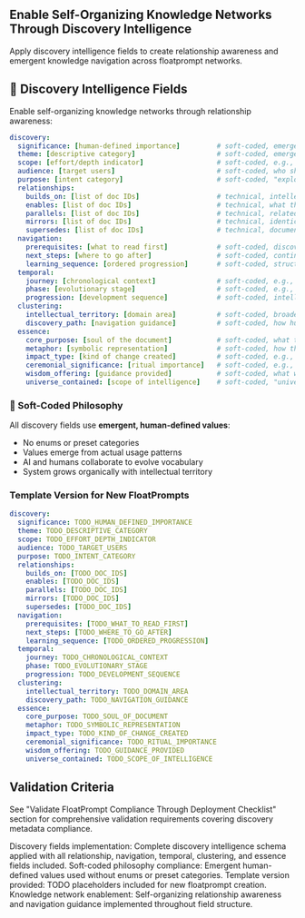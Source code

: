 <!-- discovery.md -->
## Enable Self-Organizing Knowledge Networks Through Discovery Intelligence

Apply discovery intelligence fields to create relationship awareness and emergent knowledge navigation across floatprompt networks.

## 🔗 Discovery Intelligence Fields

Enable self-organizing knowledge networks through relationship awareness:

```yaml
discovery:
  significance: [human-defined importance]         # soft-coded, emergent values like "keystone", "foundational", "reference"
  theme: [descriptive category]                    # soft-coded, emergent themes like "constitutional", "philosophical", "technical", "implementation"
  scope: [effort/depth indicator]                  # soft-coded, e.g., "comprehensive", "strategic", "detailed roadmap", "quick reference"
  audience: [target users]                         # soft-coded, who should discover this - emergent role categories
  purpose: [intent category]                       # soft-coded, "exploration", "implementation", "research", "understanding"
  relationships:
    builds_on: [list of doc IDs]                   # technical, intellectual foundations
    enables: [list of doc IDs]                     # technical, what this makes possible
    parallels: [list of doc IDs]                   # technical, related concepts
    mirrors: [list of doc IDs]                     # technical, identical/duplicate content
    supersedes: [list of doc IDs]                  # technical, documents this replaces
  navigation:
    prerequisites: [what to read first]            # soft-coded, discovery sequence
    next_steps: [where to go after]                # soft-coded, continued exploration
    learning_sequence: [ordered progression]       # soft-coded, structured educational path
  temporal:
    journey: [chronological context]               # soft-coded, e.g., "2025-06-05: The Great Unification"
    phase: [evolutionary stage]                    # soft-coded, e.g., "foundation", "breakthrough", "victory"
    progression: [development sequence]            # soft-coded, intellectual evolution tracking
  clustering:
    intellectual_territory: [domain area]          # soft-coded, broader knowledge domain
    discovery_path: [navigation guidance]          # soft-coded, how humans find and use this
  essence:
    core_purpose: [soul of the document]           # soft-coded, what this fundamentally achieves
    metaphor: [symbolic representation]            # soft-coded, how this can be understood metaphorically  
    impact_type: [kind of change created]          # soft-coded, e.g., "paradigm-shift", "precedent-setting", "concept-proving", "foundational"
    ceremonial_significance: [ritual importance]   # soft-coded, e.g., "commemorative", "foundational", "transformative", "milestone"
    wisdom_offering: [guidance provided]           # soft-coded, what wisdom this offers to future discoverers
    universe_contained: [scope of intelligence]    # soft-coded, "universes of structured intelligence" this preserves
```

### 🌊 Soft-Coded Philosophy
All discovery fields use **emergent, human-defined values**:
- No enums or preset categories
- Values emerge from actual usage patterns
- AI and humans collaborate to evolve vocabulary
- System grows organically with intellectual territory

### Template Version for New FloatPrompts
```yaml
discovery:
  significance: TODO_HUMAN_DEFINED_IMPORTANCE
  theme: TODO_DESCRIPTIVE_CATEGORY
  scope: TODO_EFFORT_DEPTH_INDICATOR
  audience: TODO_TARGET_USERS
  purpose: TODO_INTENT_CATEGORY
  relationships:
    builds_on: [TODO_DOC_IDS]
    enables: [TODO_DOC_IDS]
    parallels: [TODO_DOC_IDS]
    mirrors: [TODO_DOC_IDS]
    supersedes: [TODO_DOC_IDS]
  navigation:
    prerequisites: [TODO_WHAT_TO_READ_FIRST]
    next_steps: [TODO_WHERE_TO_GO_AFTER]
    learning_sequence: [TODO_ORDERED_PROGRESSION]
  temporal:
    journey: TODO_CHRONOLOGICAL_CONTEXT
    phase: TODO_EVOLUTIONARY_STAGE
    progression: TODO_DEVELOPMENT_SEQUENCE
  clustering:
    intellectual_territory: TODO_DOMAIN_AREA
    discovery_path: TODO_NAVIGATION_GUIDANCE
  essence:
    core_purpose: TODO_SOUL_OF_DOCUMENT
    metaphor: TODO_SYMBOLIC_REPRESENTATION
    impact_type: TODO_KIND_OF_CHANGE_CREATED
    ceremonial_significance: TODO_RITUAL_IMPORTANCE
    wisdom_offering: TODO_GUIDANCE_PROVIDED
    universe_contained: TODO_SCOPE_OF_INTELLIGENCE
``` 

## Validation Criteria

See "Validate FloatPrompt Compliance Through Deployment Checklist" section for comprehensive validation requirements covering discovery metadata compliance.

Discovery fields implementation: Complete discovery intelligence schema applied with all relationship, navigation, temporal, clustering, and essence fields included. Soft-coded philosophy compliance: Emergent human-defined values used without enums or preset categories. Template version provided: TODO placeholders included for new floatprompt creation. Knowledge network enablement: Self-organizing relationship awareness and navigation guidance implemented throughout field structure. 